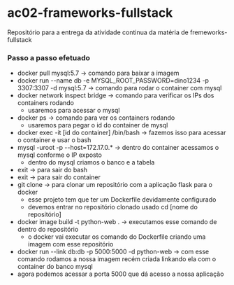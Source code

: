 # ac02-frameworks-fullstack
Repositório para a entrega da atividade continua da matéria de fremeworks-fullstack

### Passo a passo efetuado
- docker pull mysql:5.7 -> comando para baixar a imagem
- docker run --name db -e MYSQL_ROOT_PASSWORD=dino1234 -p 3307:3307 -d mysql:5.7 -> comando para rodar o container com mysql
- docker network inspect bridge -> comando para verificar os IPs dos containers rodando
    - usaremos para acessar o mysql
- docker ps -> comando para ver os containers rodando
    - usaremos para pegar o id do container de mysql
- docker exec -it [id do container] /bin/bash -> fazemos isso para acessar o container e usar o bash
- mysql -uroot -p --host=172.17.0.* -> dentro do container acessamos o mysql conforme o IP exposto
    - dentro do mysql criamos o banco e a tabela
- exit -> para sair do bash
- exit -> para sair do container
- git clone -> para clonar um repositório com a aplicação flask para o docker
    - esse projeto tem que ter um Dockerfile devidamente configurado
    - devemos entrar no repositório clonado usado cd [nome do repositório]
- docker image build -t python-web . -> executamos esse comando de dentro do repositório
    - o docker vai executar os comando do Dockerfile criando uma imagem com esse repositório
- docker run --link db:db -p 5000:5000 -d python-web -> com esse comando rodamos a nossa imagem recém criada linkando ela com o container do banco mysql
- agora podemos acessar a porta 5000 que dá acesso a nossa aplicação
